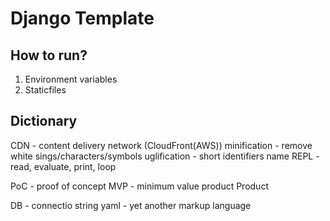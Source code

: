 # Django Template


## How to run?
1. Environment variables
2. Staticfiles

## Dictionary
CDN - content delivery network (CloudFront(AWS))
minification - remove white sings/characters/symbols
uglification - short identifiers name
REPL - read, evaluate, print, loop

PoC - proof of concept
MVP - minimum value product
Product

DB - connectio string
yaml - yet another markup language

